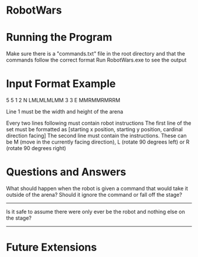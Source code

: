 # RobotWars

# Running the Program

Make sure there is a "commands.txt" file in the root directory and that the commands follow the correct format
Run RobotWars.exe to see the output

# Input Format Example

5 5
1 2 N
LMLMLMLMM
3 3 E
MMRMMRMRRM

Line 1 must be the width and height of the arena

Every two lines following must contain robot instructions 
The first line of the set must be formatted as [starting x position, starting y position, cardinal direction facing]
The second line must contain the instructions. These can be M (move in the currently facing direction), L (rotate 90 degrees left) or R (rotate 90 degrees right)

# Questions and Answers

What should happen when the robot is given a command that would take it outside of the arena? Should it ignore the command or fall off the stage?

---

Is it safe to assume there were only ever be the robot and nothing else on the stage?

---

# Future Extensions